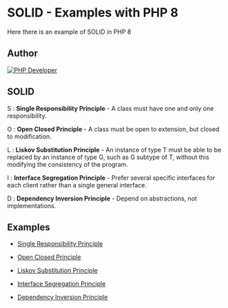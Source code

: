 # SOLID - Examples with PHP 8

Here there is an example of SOLID in PHP 8


## Author

[![PHP Developer](https://raw.githubusercontent.com/s-damian/medias/main/s-damian-logo-full-stack.webp)](https://github.com/s-damian)


## SOLID

S :
**Single Responsibility Principle** - A class must have one and only one responsibility.

O :
**Open Closed Principle** - A class must be open to extension, but closed to modification.

L :
**Liskov Substitution Principle** - An instance of type T must be able to be replaced by an instance of type G, such as G subtype of T, without this modifying the consistency of the program.

I :
**Interface Segregation Principle** - Prefer several specific interfaces for each client rather than a single general interface.

D :
**Dependency Inversion Principle** - Depend on abstractions, not implementations.


## Examples

* [Single Responsibility Principle](https://github.com/s-damian/solid-php/tree/master/src/1_single-responsibility-principle)

* [Open Closed Principle](https://github.com/s-damian/solid-php/tree/master/src/2_open-closed-principle)

* [Liskov Substitution Principle](https://github.com/s-damian/solid-php/tree/master/src/3_liskov-substitution-principle)

* [Interface Segregation Principle](https://github.com/s-damian/solid-php/tree/master/src/4_interface-segregation-principle)

* [Dependency Inversion Principle](https://github.com/s-damian/solid-php/tree/master/src/5_dependency-inversion-principle)
